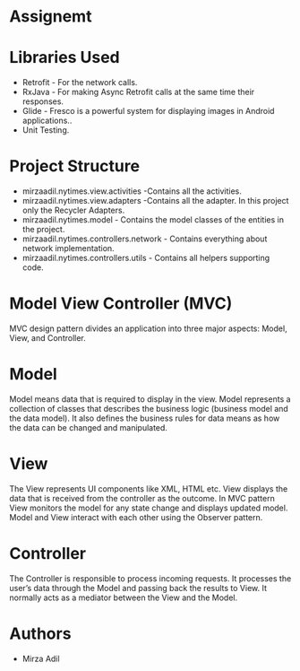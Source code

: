 # Assignemt

# Libraries Used

- Retrofit - For the network calls.
- RxJava - For making Async Retrofit calls at the same time their responses.
- Glide  - Fresco is a powerful system for displaying images in Android applications..
- Unit Testing.

# Project Structure

- mirzaadil.nytimes.view.activities -Contains all the activities.
- mirzaadil.nytimes.view.adapters -Contains all the adapter. In this project only the Recycler Adapters.
- mirzaadil.nytimes.model - Contains the model classes of the entities in the project.
- mirzaadil.nytimes.controllers.network - Contains everything about network implementation.
- mirzaadil.nytimes.controllers.utils - Contains all helpers supporting code.

# Model View Controller (MVC)

MVC design pattern divides an application into three major aspects: Model, View, and Controller.

# Model

Model means data that is required to display in the view. Model represents a collection of classes that describes the business logic (business model and the data model). It also defines the business rules for data means as how the data can be changed and manipulated.

# View

The View represents UI components like XML, HTML etc. View displays the data that is received from the controller as the outcome. In MVC pattern View monitors the model for any state change and displays updated model. Model and View interact with each other using the Observer pattern.

# Controller

The Controller is responsible to process incoming requests. It processes the user’s data through the Model and passing back the results to View. It normally acts as a mediator between the View and the Model.

# Authors
- Mirza Adil

